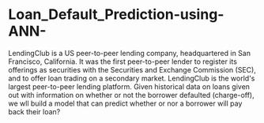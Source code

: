 # Loan_Default_Prediction-using-ANN-
LendingClub is a US peer-to-peer lending company, headquartered in San Francisco, California. It was the first peer-to-peer lender to register its offerings as securities with the Securities and Exchange Commission (SEC), and to offer loan trading on a secondary market. LendingClub is the world's largest peer-to-peer lending platform.
Given historical data on loans given out with information on whether or not the borrower defaulted (charge-off), we wll build a model that can predict whether or nor a borrower will pay back their loan? 
